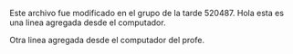 Este archivo fue modificado en el grupo de la tarde 520487.
Hola esta es una linea agregada desde el computador.

Otra linea agregada desde el computador del profe.